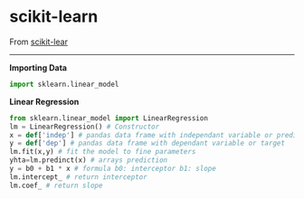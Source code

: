 # scikit-learn

From <a href="https://scikit-learn.org/stable/getting_started.htmlt" target="_blank">scikit-lear</a>

---
**Importing Data**
```python
import sklearn.linear_model
```

**Linear Regression**
```python
from sklearn.linear_model import LinearRegression
lm = LinearRegression() # Constructor
x = def['indep'] # pandas data frame with independant variable or predictor
y = def['dep'] # pandas data frame with dependant variable or target
lm.fit(x,y) # fit the model to fine parameters
yhta=lm.predinct(x) # arrays prediction
y = b0 + b1 * x # formula b0: interceptor b1: slope
lm.intercept_ # return interceptor
lm.coef_ # return slope
```
